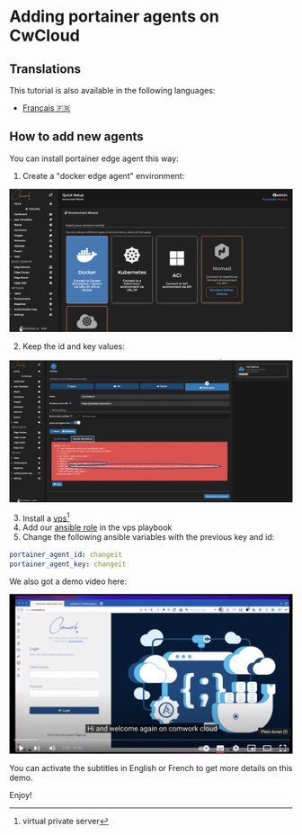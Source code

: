 # Adding portainer agents on CwCloud

## Translations

This tutorial is also available in the following languages:
* [Français 🇫🇷](../translations/fr/portainer/agent.md)

## How to add new agents

You can install portainer edge agent this way:

1. Create a "docker edge agent" environment:

![portainer_edge_agent_1](../../img/portainer_edge_agent_1.png)

2. Keep the id and key values:

![portainer_edge_agent_2](../../img/portainer_edge_agent_2.png)

3. Install a [vps[^1]](../../vps.md)
4. Add our [ansible role](https://gitlab.comwork.io/oss/ansible-iac/portainer/ansible-portainer-agent) in the vps playbook
5. Change the following ansible variables with the previous key and id:

```yaml
portainer_agent_id: changeit
portainer_agent_key: changeit
```

We also got a demo video here:

[![portainer_agent_demo](../../img/portainer_agent_demo.png)](https://youtu.be/iYK2cwHQh1A)

You can activate the subtitles in English or French to get more details on this demo.

Enjoy!

[^1]: virtual private server
